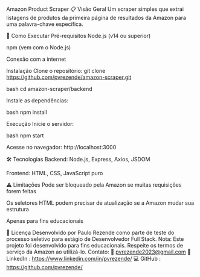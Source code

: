 Amazon Product Scraper
📋 Visão Geral
Um scraper simples que extrai listagens de produtos da primeira página de resultados da Amazon para uma palavra-chave específica.

🚀 Como Executar
Pré-requisitos
Node.js (v14 ou superior)

npm (vem com o Node.js)

Conexão com a internet

Instalação
Clone o repositório:
git clone https://github.com/pvrezende/amazon-scraper.git

bash
cd amazon-scraper/backend

Instale as dependências:

bash
npm install


Execução
Inicie o servidor:

bash
npm start

Acesse no navegador:
http://localhost:3000


🛠 Tecnologias
Backend: Node.js, Express, Axios, JSDOM

Frontend: HTML, CSS, JavaScript puro

⚠️ Limitações
Pode ser bloqueado pela Amazon se muitas requisições forem feitas

Os seletores HTML podem precisar de atualização se a Amazon mudar sua estrutura

Apenas para fins educacionais

📄 Licença
Desenvolvido por Paulo Rezende como parte de teste do processo seletivo para estágio de Desenvolvedor Full Stack.
Nota: Este projeto foi desenvolvido para fins educacionais. Respeite os termos de serviço da Amazon ao utilizá-lo.
Contato:
📧 pvrezende2023@gmail.com
🔗 LinkedIn : https://www.linkedin.com/in/pvrezende/
💻 GitHub : https://github.com/pvrezende/

